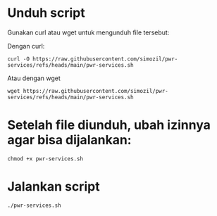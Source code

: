 # Unduh script
Gunakan curl atau wget untuk mengunduh file tersebut:

Dengan curl:
```
curl -O https://raw.githubusercontent.com/simozil/pwr-services/refs/heads/main/pwr-services.sh
```
Atau dengan wget
```
wget https://raw.githubusercontent.com/simozil/pwr-services/refs/heads/main/pwr-services.sh
```

# Setelah file diunduh, ubah izinnya agar bisa dijalankan:
```
chmod +x pwr-services.sh
```
# Jalankan script
```
./pwr-services.sh
```
